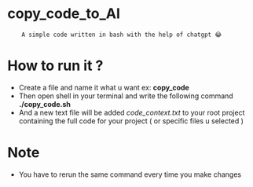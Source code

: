 # copy_code_to_AI
        A simple code written in bash with the help of chatgpt 😂 

# How to run it ?

- Create a file and name it what u want ex: **copy_code** 
- Then open shell in your terminal and write the following command **./copy_code.sh**
- And a new text file will be added *code_context.txt* to your root project containing the full code for your project ( or specific files u selected )

# Note 
- You have to rerun the same command every time you make changes
